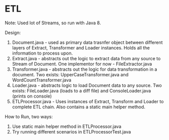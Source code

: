 # ETL

Note: Used lot of Streams, so run with Java 8. 

Design:
1. Document.java - used as primary data trasnfer object between different layers of Extract, Transformer and Loader instances. Holds all the information to process upon.
2. Extract.java - abstracts out the logic to extract data from any source to Stream of Document. One implementor for now - FileExtractor.java
3. Transformer.java - abstracts out the logic for data transformation in a document. Two exists: UpperCaseTransformer.java and WordCountTransformer.java
4. Loader.java - abstracts logic to load Document data to any source. Two exists: FileLoader.java (loads to a diff file) and ConsoleLoader.java (prints on console)
5. ETLProcessor.java - Uses instances of Extract, Transform and Loader to complete ETL chain. Also contains a static main helper method.

How to Run, two ways:
1. Use static main helper method in ETLProcessor.java
2. Try running different scenarios in ETLProcessorTest.java
